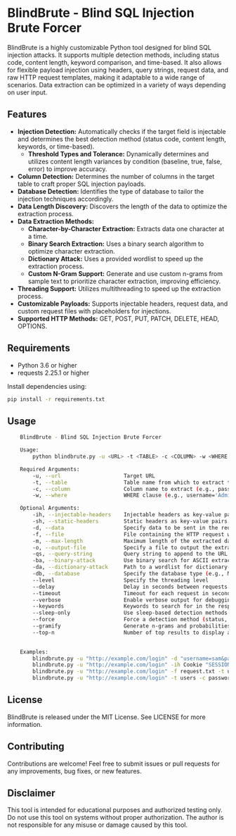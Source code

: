 # BlindBrute - Blind SQL Injection Brute Forcer

BlindBrute is a highly customizable Python tool designed for blind SQL injection attacks. It supports multiple detection methods, including status code, content length, keyword comparison, and time-based. It also allows for flexible payload injection using headers, query strings, request data, and raw HTTP request templates, making it adaptable to a wide range of scenarios. Data extraction can be optimized in a variety of ways depending on user input. 

## Features
 - **Injection Detection:** Automatically checks if the target field is injectable and determines the best detection method (status code, content length, keywords, or time-based).
   - **Threshold Types and Tolerance:** Dynamically determines and utilizes content length variances by condition (baseline, true, false, error) to improve accuracy.
 - **Column Detection:** Determines the number of columns in the target table to craft proper SQL injection payloads.
 - **Database Detection:** Identifies the type of database to tailor the injection techniques accordingly.
 - **Data Length Discovery:** Discovers the length of the data to optimize the extraction process.
 - **Data Extraction Methods:**
    - **Character-by-Character Extraction:** Extracts data one character at a time.
    - **Binary Search Extraction:** Uses a binary search algorithm to optimize character extraction.
    - **Dictionary Attack:** Uses a provided wordlist to speed up the extraction process.
    - **Custom N-Gram Support:** Generate and use custom n-grams from sample text to prioritize character extraction, improving efficiency.
 - **Threading Support:** Utilizes multithreading to speed up the extraction process.
 - **Customizable Payloads:** Supports injectable headers, request data, and custom request files with placeholders for injections.
 - **Supported HTTP Methods:** GET, POST, PUT, PATCH, DELETE, HEAD, OPTIONS.

## Requirements

 - Python 3.6 or higher
 - requests 2.25.1 or higher

Install dependencies using:

```bash
pip install -r requirements.txt
```

## Usage

```bash
    BlindBrute - Blind SQL Injection Brute Forcer

    Usage:
        python blindbrute.py -u <URL> -t <TABLE> -c <COLUMN> -w <WHERE CLAUSE> [options]

    Required Arguments:
        -u, --url                    Target URL
        -t, --table                  Table name from which to extract the data (e.g., users)
        -c, --column                 Column name to extract (e.g., password)
        -w, --where                  WHERE clause (e.g., username='Administrator')

    Optional Arguments:
        -ih, --injectable-headers    Injectable headers as key-value pairs (e.g., -ih Referer http://www.example.com)
        -sh, --static-headers        Static headers as key-value pairs that do not contain payloads
        -d, --data                   Specify data to be sent in the request body. Changes request type to POST. INJECT placeholder will be replaced with the payload.
        -f, --file                   File containing the HTTP request with 'INJECT' placeholder for payloads
        -m, --max-length             Maximum length of the extracted data that the script will check for (default: 1000)
        -o, --output-file            Specify a file to output the extracted data
        -qs, --query-string          Query string to append to the URL for GET requests. INJECT placeholder will be replaced with the payload.
        -ba, --binary-attack         Use binary search for ASCII extraction. HIGHLY recommended if character case matters.
        -da, --dictionary-attack     Path to a wordlist for dictionary-based extraction
        -db, --database              Specify the database type (e.g., MySQL, PostgreSQL)
        --level                      Specify the threading level
        --delay                      Delay in seconds between requests to bypass rate limiting
        --timeout                    Timeout for each request in seconds (default: 10)
        --verbose                    Enable verbose output for debugging
        --keywords                   Keywords to search for in the response text
        --sleep-only                 Use sleep-based detection methods strictly. Accepts whole numbers as sleep times. Sleep time must be >= 1. (default: 10)
        --force                      Force a detection method (status, content, keyword, or sleep)
        --gramify                    Generate n-grams and probabilities from the provided file path
        --top-n                      Number of top results to display and save for n-grams. Less is often more here.
    

    Examples:
        blindbrute.py -u "http://example.com/login" -d "username=sam&password=samspasswordINJECT" -t users -c password -w "username='admin'"
        blindbrute.py -u "http://example.com/login" -ih Cookie "SESSION=abc123" -t users -c password -w "username='admin'"
        blindbrute.py -u "http://example.com/login" -f request.txt -t users -c password -w "username='admin'" --binary-attack
        blindbrute.py -u "http://example.com/login" -t users -c password -w "username='admin'" --force status
```

## License

BlindBrute is released under the MIT License. See LICENSE for more information.

## Contributing

Contributions are welcome! Feel free to submit issues or pull requests for any improvements, bug fixes, or new features.

## Disclaimer
This tool is intended for educational purposes and authorized testing only. Do not use this tool on systems without proper authorization. The author is not responsible for any misuse or damage caused by this tool.
